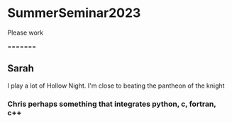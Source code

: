 # SummerSeminar2023



Please work

=======
## Sarah

I play a lot of Hollow Night. I'm close to beating the pantheon of the knight



### Chris perhaps something that integrates python, c, fortran, c++ 